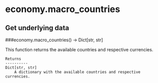 # economy.macro_countries

## Get underlying data 
###economy.macro_countries() -> Dict[str, str]

This function returns the available countries and respective currencies.

    Returns
    ----------
    Dict[str, str]
        A dictionary with the available countries and respective currencies.
